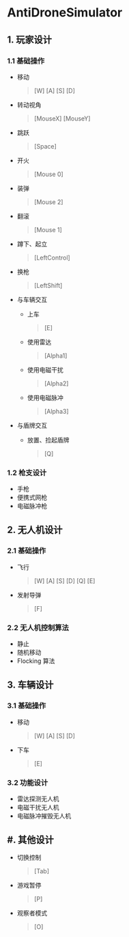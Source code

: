 # AntiDroneSimulator

## 1. 玩家设计

### 1.1 基础操作

* 移动
  
  > [W]	[A]	[S]	[D]
  
* 转动视角
  > [MouseX]	[MouseY]
  
* 跳跃
  > [Space]
  
* 开火
  > [Mouse 0]
  
* 装弹
  > [Mouse 2]
  
* 翻滚
  > [Mouse 1]
  
* 蹲下、起立
  > [LeftControl]
  
* 换枪
  > [LeftShift]
  
* 与车辆交互
  
  * 上车
    > [E]
  * 使用雷达
    
    > [Alpha1]
  * 使用电磁干扰
    > [Alpha2]
  * 使用电磁脉冲
    > [Alpha3]
  
* 与盾牌交互

  * 放置、捡起盾牌

    > [Q]

### 1.2 枪支设计

* 手枪
* 便携式网枪
* 电磁脉冲枪



## 2. 无人机设计

### 2.1 基础操作

* 飞行
  > [W]	[A]	[S]	[D]	[Q]	[E] 
* 发射导弹
  > [F]

### 2.2 无人机控制算法

* 静止
* 随机移动
* Flocking 算法



## 3. 车辆设计

### 3.1 基础操作

* 移动
  > [W]	[A]	[S]	[D]
* 下车
  > [E]

### 3.2 功能设计

* 雷达探测无人机
* 电磁干扰无人机
* 电磁脉冲摧毁无人机



## #. 其他设计

* 切换控制
  > [Tab]
* 游戏暂停
  > [P]
* 观察者模式
  > [O]

